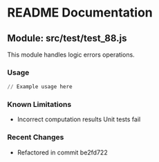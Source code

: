 # README Documentation

## Module: src/test/test_88.js

This module handles logic errors operations.

### Usage

```python
// Example usage here
```

### Known Limitations

- Incorrect computation results Unit tests fail

### Recent Changes

- Refactored in commit be2fd722
